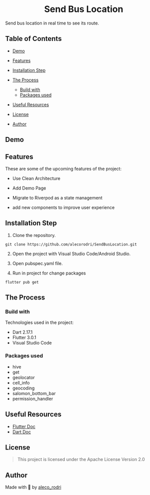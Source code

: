 <h1 align="center" id="title">Send Bus Location</h1>

<p id="description">Send bus location in real time to see its route.</p>

## Table of Contents

- [Demo](#demo)

- [Features](#features)

- [Installation Step](#installation-step)

- [The Process](#the-process)
  - [Build with](#build-with)
  - [Packages used](#packages-used)

  <!-- - [Structure](#structure) -->

- [Useful Resources](#useful-resources)

- [License](#license)

- [Author](#author)

## Demo

## Features

These are some of the upcoming features of the project:

- Use Clean Architecture

- Add Demo Page

- Migrate to Riverpod as a state management

- add new components to improve user experience

## Installation Step

1. Clone the repository.

 ```
git clone https://github.com/alecorodri/SendBusLocation.git
 ```

2. Open the project with Visual Studio Code/Android Studio.

3. Open pubspec.yaml file.

4. Run in project for change packages

```
flutter pub get
```

## The Process

### Build with

Technologies used in the project:

- Dart 2.17.1
- Flutter 3.0.1
- Visual Studio Code

### Packages used

- hive
- get
- geolocator
- cell_info
- geocoding
- salomon_bottom_bar
- permission_handler

<!-- ### Structure -->

## Useful Resources

- [Flutter Doc](https://flutter.dev/docs)
- [Dart Doc](https://dart.dev)

## License

> This project is licensed under the Apache License Version 2.0

## Author

Made with 💜 by [aleco_rodri](https://twitter.com/aleco_rodri)
